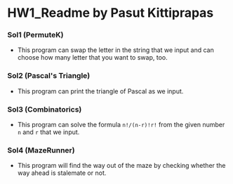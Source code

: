 # HW1_Readme by Pasut Kittiprapas
### Sol1 (PermuteK)
* This program can swap the letter in the string that we input and can choose how many letter that
you want to swap, too.
### Sol2 (Pascal's Triangle)
* This program can print the triangle of Pascal as we input.
### Sol3 (Combinatorics)
* This program can solve the formula ``` n!/(n-r)!r! ``` from the given number ```n``` and ```r``` that we input.
### Sol4 (MazeRunner)
* This program will find the way out of the maze by checking whether the way ahead is stalemate 
or not.
